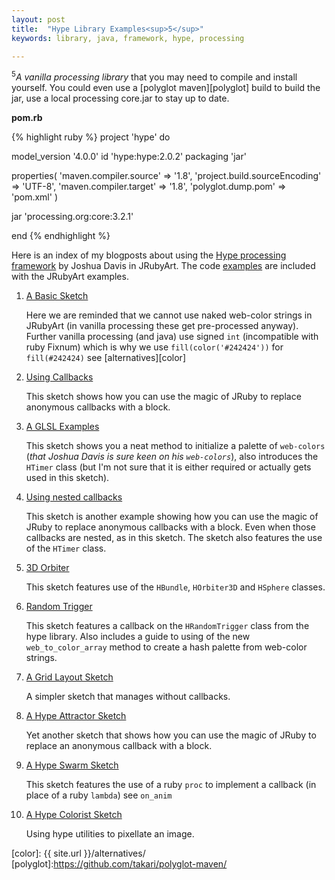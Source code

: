 ```yaml
---
layout: post
title:  "Hype Library Examples<sup>5</sup>"
keywords: library, java, framework, hype, processing

---
```

<sup>5</sup><i>A vanilla processing library</i> that you may need to compile and install yourself.  You could even use a [polyglot maven][polyglot] build to build the jar, use a local processing core.jar to stay up to date.

__pom.rb__

{% highlight ruby %}
project 'hype' do

  model_version '4.0.0'
  id 'hype:hype:2.0.2'
  packaging 'jar'

  properties( 'maven.compiler.source' => '1.8',
              'project.build.sourceEncoding' => 'UTF-8',
              'maven.compiler.target' => '1.8',
              'polyglot.dump.pom' => 'pom.xml' )

  jar 'processing.org:core:3.2.1'

end
{% endhighlight %}


Here is an index of my blogposts about using the [Hype processing framework][] by Joshua Davis in JRubyArt. The code [examples][] are included with the JRubyArt examples.

1. [A Basic Sketch](https://monkstone.github.io/jruby_art/update/2016/04/18/hype.html)

   Here we are reminded that we cannot use naked web-color strings in JRubyArt (in vanilla processing these get pre-processed anyway). Further vanilla processing (and java) use signed `int` (incompatible with ruby Fixnum) which is why we use `fill(color('#242424'))` for `fill(#242424)` see
   [alternatives][color]
2. [Using Callbacks](https://monkstone.github.io/jruby_art/update/2016/04/20/hype_advanced.html)

   This sketch shows how you can use the magic of JRuby to replace anonymous callbacks with a block.
3. [A GLSL Examples](https://monkstone.github.io/jruby_art/update/2016/04/22/hype_scanlines_glsl.html)

   This sketch shows you a neat method to initialize a palette of `web-colors` (_that Joshua Davis is sure keen on his `web-colors`_), also introduces the `HTimer` class (but I'm not sure that it is either required or actually gets used in this sketch).
4. [Using nested callbacks](https://monkstone.github.io/nested_callbacks)

   This sketch is another example showing how you can use the magic of JRuby to replace anonymous callbacks with a block. Even when those callbacks are nested, as in this sketch. The sketch also features the use of the `HTimer` class.
5. [3D Orbiter](https://monkstone.github.io/jruby_art/update/2016/04/23/orbiter.html)

   This sketch features use of the `HBundle`, `HOrbiter3D` and `HSphere` classes.

6. [Random Trigger](https://monkstone.github.io/jruby_art/update/2016/05/15/random_trigger.html)

   This sketch features a callback on the `HRandomTrigger` class from the hype library.  Also includes a guide to using of the new `web_to_color_array` method to create a hash palette from web-color strings.

7. [A Grid Layout Sketch](https://monkstone.github.io/jruby_art/update/2016/05/27/grid_layout.html)

   A simpler sketch that manages without callbacks.

8. [A Hype Attractor Sketch](https://monkstone.github.io/jruby_art/update/2016/05/26/attractor.html)

   Yet another sketch that shows how you can use the magic of JRuby to replace an anonymous callback with a block.

9. [A Hype Swarm Sketch](https://monkstone.github.io/jruby_art/update/2016/05/24/hype_swarm.html)

   This sketch features the use of a ruby `proc` to implement a callback (in place of a ruby `lambda`) see `on_anim`

10. [A Hype Colorist Sketch](https://monkstone.github.io/jruby_art/update/2016/06/08/colorist.html)

    Using hype utilities to pixellate an image.

[examples]:https://github.com/ruby-processing/JRubyArt-examples/blob/master/external_library/java/hype
[Hype processing framework]:https://www.hypeframework.org/
[color]: {{ site.url }}/alternatives/
[polyglot]:https://github.com/takari/polyglot-maven/
